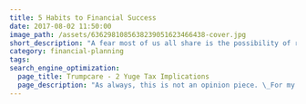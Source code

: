 ```yaml
---
title: 5 Habits to Financial Success
date: 2017-08-02 11:50:00
image_path: /assets/6362981085638239051623466438-cover.jpg
short_description: "A fear most of us all share is the possibility of running out of money.\_ That concern is valid and to help address it, I spend a lot of time proactively reviewing investment performance and financial plans.\_ The problem with addressing that singular fear is we can overlook a more important concept."
category: financial-planning
tags:
search_engine_optimization:
  page_title: Trumpcare - 2 Yuge Tax Implications
  page_description: "As always, this is not an opinion piece. \_For my full stance on the Better Care Act (BCRA) you'll have to wait for my exclusive Rachel Maddow interview airing soon. \_For now, we can look at the tax implications if the current BCRA is passed through the senate."
---
```

